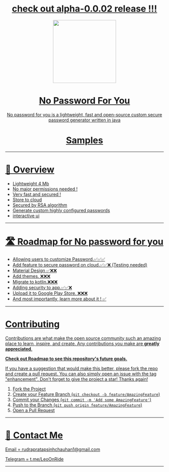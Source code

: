 <h1 align="center"<br /><a href='https://github.com/RudraOp9/no-password-for-you/releases/tag/alpha-0.0.02'> check out alpha-0.0.02 release !!!</h1>
<p align = "center"><kbd> <img src="https://i.ibb.co/3fm3kt1/a694367e-4127-4a0b-82ec-b5ccfa336a7d.png" height = "200"  ></p>
</kbd>
<h1 align="center">No Password For You</h1>
<p align="center">No password for you is a lightweight, fast and open-source custom secure password generator written in java</p>


<h1 align="center"<br /><a href='https://github.com/RudraOp9/no-password-for-you/blob/master/Samples.md'>Samples</h1>

---

<h1>🔐 Overview</h1>


- Lightweight  4 Mb
- No major permissions needed !
- Very fast and secured !
- Store to cloud
- Secured by RSA algorithm
- Generate custom highly configured passwords
- interactive ui

---

<h1>🛣️ Roadmap for No password for you</h1>

- Allowing users to customize Password.✅✅✅
- Add feature to secure password on cloud.✅✅❌ (Testing needed)
- Material Design ✅❌❌
- Add themes. ❌❌❌
- Migrate to kotlin.❌❌❌
- Adding security to app.✅✅❌
- Upload it to Google Play Store. ❌❌❌
- And most importantly, learn more about it ! ✅

---

# Contributing

Contributions are what make the open source community such an amazing place to learn, inspire, and create. Any contributions you make are **greatly appreciated**.

**Check out Roadmap to see this repository's future goals.**

If you have a suggestion that would make this better, please fork the repo and create a pull request. You can also simply open an issue with the tag "enhancement".
Don't forget to give the project a star! Thanks again!

1. Fork the Project
2. Create your Feature Branch (`git checkout -b feature/AmazingFeature`)
3. Commit your Changes (`git commit -m 'Add some AmazingFeature'`)
4. Push to the Branch (`git push origin feature/AmazingFeature`)
5. Open a Pull Request


---

<h1>💬 Contact Me</h1>
<p>Email = rudrapratapsinhchauhan1@gmail.com </p>

<p>Telegram = t.me/LeoOnRide </p>

---
